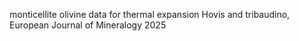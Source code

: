 monticellite olivine data for thermal expansion Hovis and tribaudino, European Journal of Mineralogy 2025
